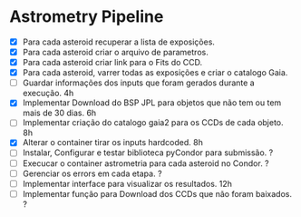 # Astrometry Pipeline
- [x] Para cada asteroid recuperar a lista de exposições. 
- [x] Para cada asteroid criar o arquivo de parametros. 
- [x] Para cada asteroid criar link para o Fits do CCD.
- [x] Para cada asteroid, varrer todas as exposições e criar o catalogo Gaia. 
- [ ] Guardar informações dos inputs que foram gerados durante a execução. 4h
- [x] Implementar Download do BSP JPL para objetos que não tem ou tem mais de 30 dias. 6h
- [ ] Implementar criação do catalogo gaia2 para os CCDs de cada objeto.  8h
- [x] Alterar o container tirar os inputs hardcoded. 8h
- [ ] Instalar, Configurar e testar biblioteca pyCondor para submissão. ?
- [ ] Execucar o container astrometria para cada asteroid no Condor.  ?
- [ ] Gerenciar os errors em cada etapa. ?
- [ ] Implementar interface para visualizar os resultados. 12h
- [ ] Implementar função para Download dos CCDs que não foram baixados. ?
